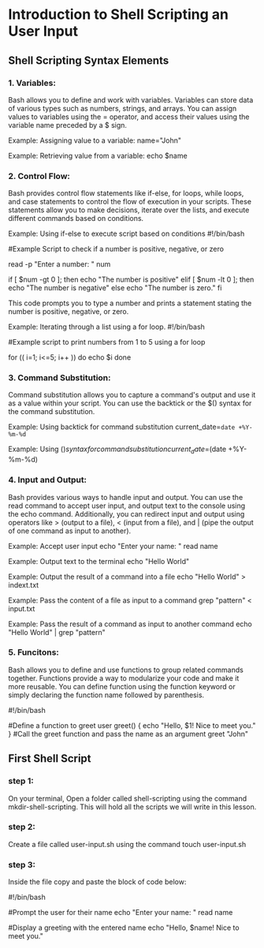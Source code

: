 # Introduction to Shell Scripting an User Input
## Shell Scripting Syntax Elements
### 1. Variables:
Bash allows you to define and work with variables. Variables can store data of various types such as numbers, strings, and arrays. You can assign values to variables using the = operator, and access their values using the variable name preceded by a $ sign.

Example: Assigning value to a variable:
name="John"

Example: Retrieving value from a variable:
echo $name

### 2. Control Flow: 
Bash provides control flow statements like if-else, for loops, while loops, and case statements to control the flow of execution in your scripts. These statements allow you to make decisions, iterate over the lists, and execute different commands based on conditions.

Example: Using if-else to execute script based on conditions
#!/bin/bash

#Example Script to check if a number is positive, negative, or zero

read -p "Enter a number: " num

if [ $num -gt 0 ]; 
then 
  echo "The number is positive"
elif [ $num -lt 0 ];
then
  echo "The number is negative"
else
  echo "The number is zero."
fi

This code prompts you to type a number and prints a statement stating the number is positive, negative, or zero.

Example: Iterating through a list using a for loop.
#!/bin/bash

#Example script to print numbers from 1 to 5 using a for loop

for (( i=1; i<=5; i++ ))
do
    echo $i
done

### 3. Command Substitution:
Command substitution allows you to capture a command's output and use it as a value within your script. You can use the backtick or the $() syntax for the command substitution.

Example: Using backtick for command substitution
current_date=`date +%Y-%m-%d`

Example: Using $() syntax for command substitution
current_date=$(date +%Y-%m-%d)

### 4. Input and Output:
Bash provides various ways to handle input and output. You can use the read command to accept user input, and output text to the console using the echo command. Additionally, you can redirect input and output using operators like > (output to a file), < (input from a file), and | (pipe the output of one command as input to another).

Example: Accept user input
echo "Enter your name: "
read name

Example: Output text to the terminal
echo "Hello World"

Example: Output the result of a command into a file
echo "Hello World" > indext.txt

Example: Pass the content of a file as input to a command
grep "pattern" < input.txt

Example: Pass the result of a command as input to another command
echo "Hello World" | grep "pattern"

### 5. Funcitons: 
Bash allows you to define and use functions to group related commands together. Functions provide a way to modularize your code and make it more reusable. You can define function using the function keyword or simply declaring the function name followed by parenthesis.

#!/bin/bash

#Define a function to greet user
greet() {
echo "Hello, $1! Nice to meet you."
}
#Call the greet function and pass the name as an argument
greet "John"

## First Shell Script

### step 1: 
On your terminal, Open a folder called shell-scripting using the command mkdir-shell-scripting. This will hold all the scripts we will write in this lesson.

### step 2: 
Create a file called user-input.sh using the command touch user-input.sh

### step 3: 
Inside the file copy and paste the block of code below:

#!/bin/bash

#Prompt the user for their name
echo "Enter your name: "
read name

#Display a greeting with the entered name
echo "Hello, $name! Nice to meet you."




















  
